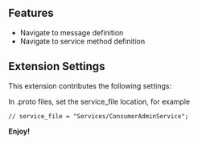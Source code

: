 ## Features

* Navigate to message definition
* Navigate to service method definition

## Extension Settings

This extension contributes the following settings:

In .proto files, set the service_file location, for example 
```
// service_file = "Services/ConsumerAdminService";
```

**Enjoy!**
